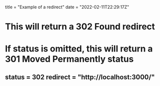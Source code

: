 title = "Example of a redirect"
date = "2022-02-11T22:29:17Z"

# This will return a 302 Found redirect 
# If status is omitted, this will return a 301 Moved Permanently status
status = 302
redirect = "http://localhost:3000/"
---
